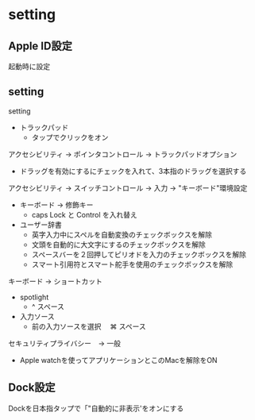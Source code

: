 # setting

## Apple ID設定

起動時に設定

## setting

setting 

* トラックパッド
  * タップでクリックをオン

アクセシビリティ -> ポインタコントロール -> トラックパッドオプション

* ドラッグを有効にするにチェックを入れて、3本指のドラッグを選択する

アクセシビリティ -> スイッチコントロール -> 入力 -> "キーボード"環境設定

* キーボード -> 修飾キー
  * caps Lock と Control を入れ替え
* ユーザー辞書
  * 英字入力中にスペルを自動変換のチェックボックスを解除
  * 文頭を自動的に大文字にするのチェックボックスを解除
  * スペースバーを２回押してピリオドを入力のチェックボックスを解除
  * スマート引用符とスマート舵手を使用のチェックボックスを解除

キーボード -> ショートカット

* spotlight
  * ^ スペース
* 入力ソース
  * 前の入力ソースを選択　 ⌘ スペース

セキュリティプライバシー　→ 一般
* Apple watchを使ってアプリケーションとこのMacを解除をON

## Dock設定

Dockを日本指タップで「"自動的に非表示'をオンにする
